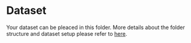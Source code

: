 # Dataset
Your dataset can be pleaced in this folder. More details about the folder structure and dataset setup please refer to [here](https://github.com/wooseoklee4/AP-BSN#directory).


